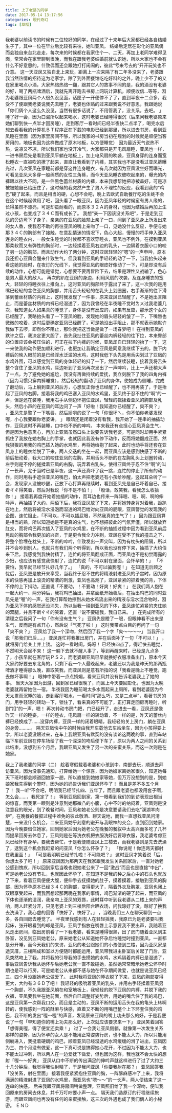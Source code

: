 ```yaml
---
title: 上了老婆的同学
date: 2017-05-14 13:17:56
categories: 現代奇幻
tags: [草榴]
---
```

我老婆以前读书的时候有二位较好的同学，在经过了十来年后大家都已经各自结婚生子了，其中一位在毕业后比较有来往，她叫亚凤。
结婚后定居在彰化的亚凤偶而会独自来台北走走，每次来的时候都在我家住个一、二天，再加上老同学难得见面，常常会在家里聊到很晚，而我在跟我老婆结婚前就认识她，所以大家也不会有什么不好意思的，什致偶而还会跟她打打闹闹的，彼此“亏来亏去的”开开玩笑也不介意。
这一天亚凤又独自北上来玩，距离上一次来隔了有二年多没来了，老婆跟我当然热情的招待这为老家学，除了到外面餐馆吃吃好料的之外，晚上少不了的又在家里喝点小酒，大家热络热络一翻，跟其它人的故事不同的是，我的酒没有老婆的好，喝了两瓶啤酒后，我就先离开跑去书房上网玩计算机，顺便收信…等等，因为老婆跟亚凤两个人很久没见面，话匣子一开便停不了了，直到半夜十二点多，我受不了便跟我老婆说我先去睡了，老婆也体贴的过来跟我说不好意思，我跟她说「你们俩个人这么久没见，当然有很多话说了，不用管我了，没关系，去吧。 」
睡了好一会，因为口渴所以起来喝水，这时老婆已经睡得很沉（后来问我老婆原来她们聊到快一点半才回房睡），走到客厅一看时间已经半夜快二点半了，喝完水后想去看看我的计算机ＢＴ程序正在下载的电影已经到那里，所以进去书房，看到亚凤睡在里面（因为家里房间不够，所以我家的书房当初在规划的时候就是顺便当客房用的，地板也因为这样做成了原木地板，以方便睡觉）
因为最近天气说热不热，说凉又不凉，所以我们家也没开冷气，大家都只是开电风扇睡，亚凤也一样，一进书房后先是看到亚凤平躺在地板上，加上电风扇的吹袭，亚凤身穿的连身而宽松睡衣一直被吹的撩了起来，直直让我看到了内裤，其实我也不是没看过亚凤裤曝光过，几次亚凤在家睡前都是穿这件连身睡衣，有几次就因为亚凤没坐好而曝光，可看见亚凤大多穿一般绵质的女性三角裤，而今天亚凤睡衣彼吹起来的，曝光的内裤跟以往大不同，是一件黑色蕾丝材质的内裤，本来我想帮她把凉被盖好，可是凉被被她自已给压住了，这时候的我突然产生了男人不理性的反应，我看到我的“鸡巴”硬了起来，而且是相当的硬，心想不会吧，晚上去欧式自助餐厅吃的生蚝不会在这个时候起做用了吧，回头看了一眼亚凤，因为亚凤年轻的时候蛮有男人缘的，长得虽然不漂亮，可是却蛮耐看的，而原本３２Ａ的身材，也因为结婚后再加上生过小孩，也变成了３４Ｃ而有成长了。
我想“亲一下因该没关系吧”，于是走到亚凤的旁边弯下了身子，亲亲的在亚凤的脸颊上亲了一口，闻到了亚凤身上所发出来的女人香，使我忍不助的再往亚凤的嘴上亲吻了一口，见她没什么反应，手便与她那３４Ｃ的胸部有了接触，在意乱情迷的情况下，色心大起，慢慢的将手伸入亚凤连身的睡衣内，一般女生睡觉的时候都不喜欢穿睡衣，亚凤也不例外，在摸到亚凤那柔软而又有弹性的胸部时，一边轻揉着亚凤右边的乳头，一边隔着衣服小口的咬了另一边的胸部，而且动作大约了两分钟，这时亚凤轻轻的“嗯”的一声申吟，原本我还担心亚凤会醒来什致生气，但我看到亚凤的手轻轻的动了一下，当我抬头起来看这她的脸时，在夜灯的光线下，我觉得亚凤的眼皮好像动了一下，可是却没有后续的动作，心想可能是错觉，心想要不要再冒险下去，结果是理性又战输了，色心是男人最大的敌人。
再次的趴在亚凤的身边，利用风扇的吹袭，及连身睡衣的宽大，轻轻的将睡衣往上推向上，这时亚凤的胸部终于露出了来了，这一次我的是用嘴巴轻轻的含住亚凤的胸部，并用舌头轻轻的在乳头上划圈圈，右手渐渐的往下滑落到蕾丝材质的内裤上，这时我发现了一件事，原来亚凤已轻醒了，不是她出言阻止，而是蕾丝材质的内裤已经湿透了，因为我曾经在半夜睡不觉时ㄌㄨ过我老婆几次，我知道女人如果真的睡觉了，身体是没有反应的，如果有反应，那示这个女的已经醒了，我略抬头看了一下亚凤的脸，发现她的眉头轻轻的皱了一下，下嘴唇也微微的咬着，这时后更确定亚凤已经醒了，可是她没出手阻止，那不就表示她默许我做下去啰，即然你不阻止，那你就把这当做是做了一场春梦吧！ 在得到亚凤的默许之后，我决定更大胆了，首先我扯住亚凤的蕾丝内裤轻轻的往下拉，本来臀部的位置应该会被压住的，可正在拉下内裤的时候，亚凤却自已轻轻的抬了一下，这一来使我的动作更加顺利进行，也更加让我确定亚凤是同意我继续下去的，脱下内裤后的映入眼前的是已经淫水泛滥的水鸡，这时我低下头先是用舌尖划过了亚凤的水鸡外围，可以感觉到亚凤的身体轻轻的抖了一下，然后继续装睡，接着我将舌头整个含住了亚凤的水鸡，耳边听到了亚凤再次发出了一声呻吟，比上一声还稍大声了一点，为了避免她的尴尬，我没有再做持续的爱抚，我立刻脱下了我的四角内裤（因为习惯只穿内裤睡觉），然后轻轻的翻动了亚凤的身体，使她成为侧睡，完成了翻动后，马上躺到亚凤的后方，心想反正你也已经醒了，也不用再装了，于是抬起了亚凤的右脚，接着将我的鸡巴塞入亚凤的水鸡里，亚凤终于忍不住的“啊”的一声，但是还在装睡，我用右手从侧边环抱住亚凤，轻轻的戳揉着亚凤的胸部及乳头，然后小声的在亚凤的耳边问了一声「好啦！我知道你已经醒了，爽不爽？」
，亚凤先是暋了一下嘴唇，然后娇嗔的说了一句「你很坏ㄟ，你不怕你老婆发现喔，小心我要跟你老婆讲。 」
眼晴还是闭着没有看我，我开始了一连串的抽插动作，亚凤这时不再装睡，口中也不断的呻吟。
本来我还有点担心亚凤真会生气，但是因为色意熏心，再加上亚凤虽然口头上说要告诉我老婆，可是同时却用手紧紧抓住了我放在她右胸上的手掌，也就因此我没有停下动作，反而将她翻成正面，然我狠狠的用我的鸡巴插入她的水鸡里，再将她给抱了起来，此时也动手将还套在亚凤身上的睡衣给脱了下来，两人交迭的坐在一起，而亚凤应该是感到快感了不断的前后扭动着，我大口的咬住亚凤的左胸，并用舌头不断的在左胸乳头上划圈转动，左手则是不停的搓揉着亚凤的右胸，玩弄着右乳头，使得亚凤终于忍不住“啊”的叫了一长声，尤于当时已是半夜，这一声还真吓了我一跳，连忙的停止了所有的动作，同时用右手遮住亚凤的嘴巴，怕太声把老婆还有小孩给吵醒，竖起耳朵听了一会，发现家人没被吵醒，正放下心打算再继续时，看到亚凤先是自已吓着自已，接着ㄔㄔ得笑着，然后对我说「你不是不怕！」
「癈话，敢笑我，看我怎么收拾你！」
接着我再度开始着抽插的动作，而耳边也传来一阵阵嗯、嗯、啊、啊的伸吟声，再抽插了大约、两佰下后，我将亚凤放了下来，并将她转身背对着我，跪趴在地上，然后将被淫水浸泡而湿透的鸡巴给对向亚凤的屁眼，亚凤警觉的发现我的企图，连忙阻止，「不可以，不可以插屁眼，不然我真的生气了！」
因为跟亚凤算是相当的熟，所以知道她是不是真的生气，也不想把彼此的气氛弄僵，所以就放弃肛交，而将鸡巴再次插入了亚凤的水鸡里，在不断的抽插过程中因为看到亚凤前后晃动的胸部令我更加的兴奋，于是更令我全力冲刺，亚凤在受不了我的撞击之下，将整个脸埋在枕头上，不断的呻吟，什致发出一声尖叫，因为有枕头的阻隔，所以并不会吵到别人，也就只有我们两个听得到，所以我也没有停下来，抽插了大约佰来下后，我感觉到我快射精了，连忙的将亚凤翻成正面，而亚凤也不是初尝雨露的少妇，也应该有感觉我快射了，连忙的说「不可以射在里面，会怀孕的！」
「不要怕，我早就已经节扎好几年了。」
「真的，不可以骗我喔！」
在知道无后顾之忧后，亚凤更是放开来享受，当我终于忍不住的将精液射进亚凤的子宫时，因为原本的快感再加上滚烫的精液的刺激，亚凤也高潮了，亚凤紧紧的抓着我的背，下体不停的上下抖动，还直说「不要动，！不要动！好爽！好爽！」
在我们两人抱在一起大约一、两分钟后，我将鸡巴抽出，并拿面纸开始善后，在抽出鸡巴的同时亚凤先是“喔”的一声，在我打算帮她擦到从她水鸡流出来的精液与淫水混合物时，因为亚凤下体的感觉还没消失，所以当我一碰到亚凤的下体，亚凤连忙紧紧的夹住她的双腿，并且不断ㄔㄔ的笑着，还直「说不要碰我，我自已来。 」
在完成所有的清理之后我问了一句「你有没有生气？」
亚凤先是瞪了一眼，但眼神看不出来是生气，反而是有点开心，然后说「气死了啦！」
这时我带点白目的再问了一句「爽不爽？」
亚凤给了我一个深吻，然后回了我一个字「爽～～～～」
当我开口说「那我们已后…。」
亚凤连忙将我推出房门，并在后面补了一句「不可以！」
，就将房门给关上并上锁。
这时一看时间，妈呀！ 已经快四点了，得赶快去睡觉，不然明天会起不来！ 这一躺下去就不醒人事了，等到再醒来时，已经是九点多了，小孩早就在客厅玩ＰＳ２，而老婆跟亚凤已早就换好衣服准备出门，原本今天大家约好要去东北角的，只剩下我一个人最晚起床，老婆还以为我是昨天的那两瓶啤酒才睡得那么晚，直取笑我，而亚凤则是意有所指的说「我看是晚上不睡觉，跑去做坏事啊！」
眼神中带着一点点娇媚，看来亚凤并没有告诉老婆我上了她的事。
当天大家因为出游，回到家已经很晚了，而且上今天要回彰化，也因为太晚老婆就再留她住一宿。
半夜我因为睡前喝太多水而起来上厕所，看到老婆因为今天太累而沉睡的脸，走到客厅喝水，一看时间“那么巧，又是二点半”，看著书房的门，用手轻轻的转动一下，锁住了，看来真的不可能了，正打算走回房再睡时，听到“扣”的一声，嗯！ 再次转动书房门把，门已经开了，走进去一看，亚凤还是像昨天一样的睡姿，一样的睡衣，电风扇一样的转动着，不一样的是，昨天的蕾丝内裤已经换成了……没穿内裤，亚凤一样的闭着眼晴，我轻轻的关上房门，躺在亚凤的身旁………。
隔天亚凤快中午的时候由我开车载他去车站坐车，因为小孩得要上学，所以老婆没跟过来，在车上我跟亚凤有默契的没有谈论这两晚的事，直到车站临下车前亚凤在停车场给了我一个深深的吻后便下车了，原以为两人之间的关系到此结束，没想到五个月后，我跟亚凤又发生了另一次的亲蜜关系，而这一次则是在她家。

我上了我老婆的同学（二）
趁着寒假载着老婆和小孩到中、南部去玩，顺道去拜访亚凤，因为没事先通知，打算给她一个惊喜，因为她娘家离她家很久，知道她每天下班时都会顺道回娘家一趟，所以直接到她娘家等她，但万万没想到的是，到她娘家我先得到个警吓，因为她妈妈告诉我们亚凤怀孕了！ 而且是差不多五个月了！ 我一听“不会吧，明明我已经节扎四、五年了，而且跟老婆也都没用套子啊，怎么会……，我死定了！」
等到亚凤回到家，第一眼看到我们的到访表现出相当的惊喜，而我第一眼则是注意到她那微凸的小腹，心中不时的纳闷着，亚凤则是没注意我的眼光，到了晚餐时间，亚凤和她老公则是决意要请我们去吃“溪湖羊肉炉”，在晚餐的餐叙过程中难免的彼此敬酒、聊天说地，而我一直想找亚凤问清楚，一来没什么机会，二来亚凤妨乎刻意的避开与我眼神的交会，直到回到她家。
因为今晚要借住她家，回到她家后因为她老公在晚餐的餐叙中太高兴而多吃了几杯而提早回房去休息了，亚凤则是在等洗衣机把衣服洗好后要晾衣服，我老婆考虑亚凤已经怀有身孕，要我去帮忙，于是我便随亚凤上三楼去，而我老婆则是先去洗澡了，逮到这个机会我赶紧的问亚凤「你怎么怀孕了？」
「你说呢！你连两天都射在我里面！」
「可是我明明已经节扎啦！不可能吧？」
这时亚凤才笑着说「后，你想太多了吧！」
原来亚凤因为那两天在我家跟我发生关系回家后，一直对她老公感到愧疚，所以回到家后当晚也跟她老公来了一回“激战”而且也是直接“中出”，可是她老公没有节扎，也就因此怀孕了，在知道不是我的种之后心中的石头也就放了下来，看着亚凤便便大腹，便伸手去抚摸她的肚子，摸着摸着，接触到亚凤的胸部，因为怀孕原本已经３４Ｃ的胸部，变得更大了，隔着外衣及胸罩，亚凤也闭上双眼享受起来，而我回想起那两晚在我家的事情，鸡巴渐渐的硬了起来，而亚凤的下体也逐渐的湿润，我亲吻上亚凤的双唇，此时耳中听到我老婆从二楼上来的声响，两人赶紧分开，只见老婆上到三楼后阳台晒衣场，问我晾好了没，晾好了换我去洗澡了，我心虚的回答「快好了，快好了。」
，当晚我们三人在聊天聊到一点多，各自回房去睡觉了。
半夜里我感到有人在轻轻摇我，我原已为是老婆要叫我起床，张开眼看到的却是亚凤，亚凤手指放在嘴唇上示意要我不要出声，我随着亚凤走出房间，临出房前看了一下我老婆，看来是睡得很熟，出了房门随着亚凤到主卧室，没见到亚凤她老公，原来她老公从知道她怀孕后怕睡觉时撞到亚凤，一直都是分开睡，而今天我们的来访，亚凤的老公跟她们的小孩便到三楼，因为亚凤家是透天厝，三楼隔成和室以方便随时都能运用，亚凤带我进主卧室后关起了门后，亚凤突然吻上了我，并将我的引导我的手去摸她的水鸡，水鸡隔着内裤已是湿透了，事后亚凤告诉我从她怀孕后她老公就一直不敢碰她，虽然她常常暗示她老公怀孕时期也是可以行房，可是她老公从来都不感与她在怀孕期间做爱，也就是说亚凤已经三、四个月没跟她老公做爱了。
此时我将亚凤的睡衣脱了下来，亚凤的胸部变得更大，大约有３６Ｄ了吧！ 我轻轻的吸吮着亚凤的乳头，并用右手轻揉着亚凤另一个胸部，不久我跟亚凤躺在和室地板上，我轻轻的脱下亚凤的内裤，并脱下我的衣裤，亚凤要我坐在她前面，然后自已调整好姿势后，用她的嘴含住了我的鸡巴，这是亚凤第一次帮我口交，而且是主动的，亚凤不断的运用舌头在我的龟头上转啊转的，使我感到一阵的酥麻与快感，直着又不断的用嘴巴整个上下环套住我的鸡巴，我不断的发出“喔～喔”的声音，发现原来亚凤的嘴上功夫那么的好，于是我便说了一句「早知道你的嘴上功夫那么好，上次就应该要求来一下」
亚凤笑着回答「想得美喔，得了便宜还卖乘！」
过了一会我让亚凤侧躺，就像第一次发生关系那样的姿势，因为怀孕的女人是不能用正常姿势行房，也不能太大力，所以只能用侧躺进入，我挺着硬朗的鸡巴，顺着亚凤已经湿透的水鸡缓缓的滑了进出，亚凤因为三、四个月没有做爱，这一下真可说是搞得她心花开，不过因为不能太大力，也不能太过冲刺，所以两人在一边爱抚下做爱，但也因为这样，我也就不会太快的想射「喔～～好爽」
亚凤从口中不断的传出满足的伸吟声就这样进行了过了大约三十几分钟后，我觉得我快射精了，于是我问亚凤「你要我射在那？」
亚凤回答我「没关系，射在里面」
接着我便紧紧抱住亚凤的胸，一阵酥麻感冲了上来，我将满满的精液射进了亚凤的水鸡里，而亚凤也“嗯～～”的一长声，两人便结束了这一连串的快感。
后来我跟亚凤将房间稍做整理，亚凤照旧给了我一个深吻，便叫我回原来的房间去休息，并千万叮咛要小声一点。
隔天我们造原订的行程继续旅游，而跟亚凤间也再没有任何的亲蜜接触，这三次的外遇也成了我们俩人的小秘密。
ＥＮＤ